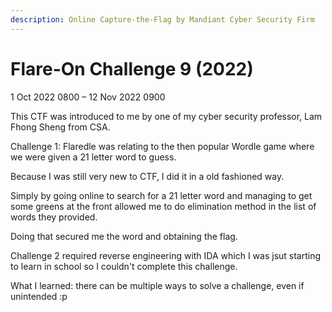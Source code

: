 ```yaml
---
description: Online Capture-the-Flag by Mandiant Cyber Security Firm
---
```


# Flare-On Challenge 9 (2022)

1 Oct 2022 0800 – 12 Nov 2022 0900

This CTF was introduced to me by one of my cyber security professor, Lam Fhong Sheng from CSA.

Challenge 1: Flaredle was relating to the then popular Wordle game where we were given a 21 letter word to guess.

Because I was still very new to CTF, I did it in a old fashioned way.

Simply by going online to search for a 21 letter word and managing to get some greens at the front allowed me to do elimination method in the list of words they provided.

Doing that secured me the word and obtaining the flag.

Challenge 2 required reverse engineering with IDA which I was jsut starting to learn in school so I couldn't complete this challenge.



What I learned: there can be multiple ways to solve a challenge, even if unintended :p
